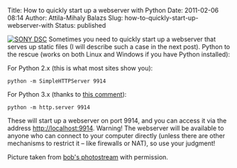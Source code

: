 Title: How to quickly start up a webserver with Python
Date: 2011-02-06 08:14
Author: Attila-Mihaly Balazs
Slug: how-to-quickly-start-up-webserver-with
Status: published

[![SONY
DSC](http://lh5.ggpht.com/_hrvCBhtWhJ4/TU48Om-cOpI/AAAAAAAADUc/acZFvbo5170/4046936655_d7f4067d5c_o_thumb%5B3%5D.jpg?imgmax=800 "SONY DSC")](http://lh6.ggpht.com/_hrvCBhtWhJ4/TU48NhVJ-OI/AAAAAAAADUY/98zjzpClrvY/s1600-h/4046936655_d7f4067d5c_o%5B5%5D.jpg)
Sometimes you need to quickly start up a webserver that serves up static
files (I will describe such a case in the next post). Python to the
rescue (works on both Linux and Windows if you have Python installed):

For Python 2.x (this is what most sites show you):

`python -m SimpleHTTPServer 9914`

For Python 3.x (thanks to [this
comment](http://linux.byexamples.com/archives/506/python-simple-http-server-for-file-sharing/#comment-99256)):

`python -m http.server 9914`

These will start up a webserver on port 9914, and you can access it via
the address <http://localhost:9914>. Warning! The webserver will be
available to anyone who can connect to your computer directly (unless
there are other mechanisms to restrict it – like firewalls or NAT), so
use your judgment!

Picture taken from [bob's
photostream](http://www.flickr.com/photos/mahbobyusof/4046936655/) with
permission.
